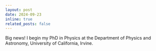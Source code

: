 ```yaml
---
layout: post
date: 2024-09-23 
inline: true
related_posts: false
---
```


Big news! I begin my PhD in Physics at the Department of Physics and Astronomy, University of California, Irvine.
